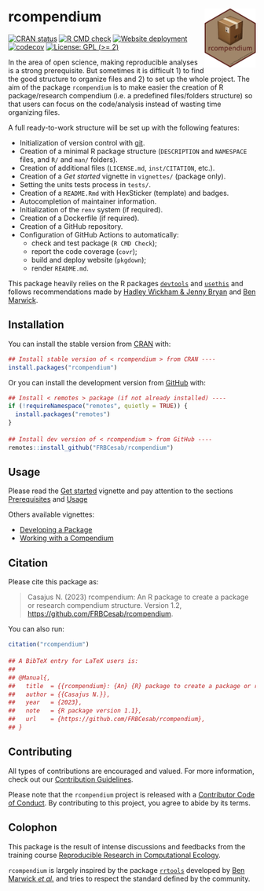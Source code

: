 
# rcompendium <img src="man/figures/hexsticker.png" align="right" style="float:right; height:120px;"/>

<!-- badges: start -->

[![CRAN
status](https://www.r-pkg.org/badges/version/rcompendium)](https://CRAN.R-project.org/package=rcompendium/)
[![R CMD
check](https://github.com/FRBCesab/rcompendium/actions/workflows/R-CMD-check.yaml/badge.svg)](https://github.com/FRBCesab/rcompendium/actions/workflows/R-CMD-check.yaml)
[![Website
deployment](https://github.com/FRBCesab/rcompendium/actions/workflows/pkgdown.yaml/badge.svg)](https://github.com/FRBCesab/rcompendium/actions/workflows/pkgdown.yaml)
[![codecov](https://codecov.io/gh/FRBCesab/rcompendium/branch/main/graph/badge.svg)](https://app.codecov.io/gh/FRBCesab/rcompendium)
[![License: GPL (\>=
2)](https://img.shields.io/badge/License-GPL%20%28%3E%3D%202%29-blue.svg)](https://choosealicense.com/licenses/gpl-2.0/)
<!-- badges: end -->

In the area of open science, making reproducible analyses is a strong
prerequisite. But sometimes it is difficult 1) to find the good
structure to organize files and 2) to set up the whole project. The aim
of the package `rcompendium` is to make easier the creation of R
package/research compendium (i.e. a predefined files/folders structure)
so that users can focus on the code/analysis instead of wasting time
organizing files.

A full ready-to-work structure will be set up with the following
features:

- Initialization of version control with [git](https://git-scm.com/).
- Creation of a minimal R package structure (`DESCRIPTION` and
  `NAMESPACE` files, and `R/` and `man/` folders).
- Creation of additional files (`LICENSE.md`, `inst/CITATION`, etc.).
- Creation of a *Get started* vignette in `vignettes/` (package only).
- Setting the units tests process in `tests/`.
- Creation of a `README.Rmd` with HexSticker (template) and badges.
- Autocompletion of maintainer information.
- Initialization of the `renv` system (if required).
- Creation of a Dockerfile (if required).
- Creation of a GitHub repository.
- Configuration of GitHub Actions to automatically:
  - check and test package (`R CMD Check`);
  - report the code coverage (`covr`);
  - build and deploy website (`pkgdown`);
  - render `README.md`.

This package heavily relies on the R packages
[`devtools`](https://devtools.r-lib.org) and
[`usethis`](https://usethis.r-lib.org) and follows recommendations made
by [Hadley Wickham & Jenny Bryan](https://r-pkgs.org) and [Ben
Marwick](https://peerj.com/preprints/3192/).

## Installation

You can install the stable version from
[CRAN](https://cran.r-project.org/) with:

``` r
## Install stable version of < rcompendium > from CRAN ----
install.packages("rcompendium")
```

Or you can install the development version from
[GitHub](https://github.com/) with:

``` r
## Install < remotes > package (if not already installed) ----
if (!requireNamespace("remotes", quietly = TRUE)) {
  install.packages("remotes")
}

## Install dev version of < rcompendium > from GitHub ----
remotes::install_github("FRBCesab/rcompendium")
```

## Usage

Please read the [Get
started](https://frbcesab.github.io/rcompendium/articles/rcompendium.html)
vignette and pay attention to the sections
[Prerequisites](https://frbcesab.github.io/rcompendium/articles/rcompendium.html#prerequisites)
and
[Usage](https://frbcesab.github.io/rcompendium/articles/rcompendium.html#usage)

Others available vignettes:

- [Developing a
  Package](https://frbcesab.github.io/rcompendium/articles/developing_a_package.html)
- [Working with a
  Compendium](https://frbcesab.github.io/rcompendium/articles/working_with_a_compendium.html)

## Citation

Please cite this package as:

> Casajus N. (2023) rcompendium: An R package to create a package or
> research compendium structure. Version 1.2,
> <https://github.com/FRBCesab/rcompendium>.

You can also run:

``` r
citation("rcompendium")

## A BibTeX entry for LaTeX users is:
## 
## @Manual{,
##   title  = {{rcompendium}: {An} {R} package to create a package or research compendium structure},
##   author = {{Casajus N.}},
##   year   = {2023},
##   note   = {R package version 1.1},
##   url    = {https://github.com/FRBCesab/rcompendium},
## }
```

## Contributing

All types of contributions are encouraged and valued. For more
information, check out our [Contribution
Guidelines](https://github.com/FRBCesab/rcompendium/blob/main/CONTRIBUTING.md).

Please note that the `rcompendium` project is released with a
[Contributor Code of
Conduct](https://contributor-covenant.org/version/2/1/CODE_OF_CONDUCT.html).
By contributing to this project, you agree to abide by its terms.

## Colophon

This package is the result of intense discussions and feedbacks from the
training course [Reproducible Research in Computational
Ecology](https://rdatatoolbox.github.io/).

`rcompendium` is largely inspired by the package
[`rrtools`](https://github.com/benmarwick/rrtools) developed by [Ben
Marwick *et al.*](https://github.com/benmarwick) and tries to respect
the standard defined by the community.
